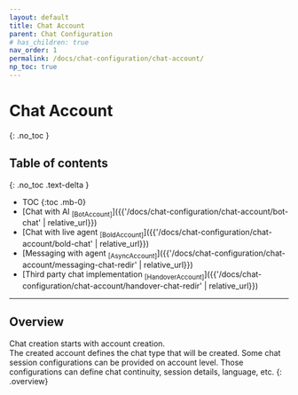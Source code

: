 ```yaml
---
layout: default
title: Chat Account
parent: Chat Configuration
# has_children: true
nav_order: 1
permalink: /docs/chat-configuration/chat-account/
np_toc: true
---
```


# Chat Account
{: .no_toc }

## Table of contents
{: .no_toc .text-delta }

- TOC
{:toc .mb-0}
- [Chat with AI <sub>[BotAccount]</sub>]({{'/docs/chat-configuration/chat-account/bot-chat' | relative_url}})
- [Chat with live agent <sub>[BoldAccount]</sub>]({{'/docs/chat-configuration/chat-account/bold-chat' | relative_url}})
- [Messaging with agent <sub>[AsyncAccount]</sub>]({{'/docs/chat-configuration/chat-account/messaging-chat-redir' | relative_url}})
- [Third party chat implementation <sub>[HandoverAccount]</sub>]({{'/docs/chat-configuration/chat-account/handover-chat-redir' | relative_url}})

---

## Overview
Chat creation starts with account creation.   
The created account defines the chat type that will be created.
Some chat session configurations can be provided on account level. Those configurations can define chat continuity, session details, language, etc.
{: .overview}
